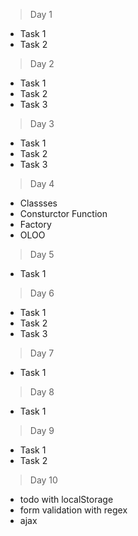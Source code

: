  > Day 1
* <a src="https://ahmedhamada011.github.io/JavaScript_Labs/Day 1/task 1/index.html">Task 1</a>
* <a src="https://ahmedhamada011.github.io/JavaScript_Labs/Day 1/task 2/index.html">Task 2</a>

 > Day 2
* <a src="https://ahmedhamada011.github.io/JavaScript_Labs/Day 2/task 1/index.html">Task 1</a>
* <a src="https://ahmedhamada011.github.io/JavaScript_Labs/Day 2/task 2/index.html">Task 2</a>
* <a src="https://ahmedhamada011.github.io/JavaScript_Labs/Day 2/task 3/index.html">Task 3</a>

 > Day 3
* <a src="https://ahmedhamada011.github.io/JavaScript_Labs/Day 3/task 1/index.html">Task 1</a>
* <a src="https://ahmedhamada011.github.io/JavaScript_Labs/Day 3/task 2/index.html">Task 2</a>
* <a src="https://ahmedhamada011.github.io/JavaScript_Labs/Day 3/task 3/index.html">Task 3</a>

 > Day 4
* <a src="https://ahmedhamada011.github.io/JavaScript_Labs/Day 4/Classses/index.html">Classses</a>
* <a src="https://ahmedhamada011.github.io/JavaScript_Labs/Day 4/Consturctor Function/index.html">Consturctor Function</a>
* <a src="https://ahmedhamada011.github.io/JavaScript_Labs/Day 4/task 3/index.html">Factory</a>
* <a src="https://ahmedhamada011.github.io/JavaScript_Labs/Day 4/task 3/index.html">OLOO</a>

 > Day 5
* <a src="https://ahmedhamada011.github.io/JavaScript_Labs/Day 5/task 1/index.html">Task 1</a>


 > Day 6
* <a src="https://ahmedhamada011.github.io/JavaScript_Labs/Day 6/task 1/index.html">Task 1</a>
* <a src="https://ahmedhamada011.github.io/JavaScript_Labs/Day 6/task 2/index.html">Task 2</a>
* <a src="https://ahmedhamada011.github.io/JavaScript_Labs/Day 6/task 3/index.html">Task 3</a>

 > Day 7
* <a src="https://ahmedhamada011.github.io/JavaScript_Labs/Day 7/task 1/index.html">Task 1</a>


 > Day 8
* <a src="https://ahmedhamada011.github.io/JavaScript_Labs/Day 8/task 1/index.html">Task 1</a>


 > Day 9
* <a src="https://ahmedhamada011.github.io/JavaScript_Labs/Day 9/task 1/index.html">Task 1</a>
* <a src="https://ahmedhamada011.github.io/JavaScript_Labs/Day 9/task 2/index.html">Task 2</a>


 > Day 10
* <a src="https://ahmedhamada011.github.io/JavaScript_Labs/Day 10/todo with localStorage/index.html">todo with localStorage</a>
* <a src="https://ahmedhamada011.github.io/JavaScript_Labs/Day 10/form validation with regex/index.html">form validation with regex</a>
* <a src="https://ahmedhamada011.github.io/JavaScript_Labs/Day 10/ajax/index.html">ajax</a>
